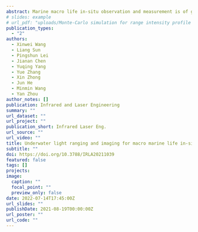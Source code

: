 ```yaml
---
abstract: Marine macro life in-situ observation and measurement is of great significance to research and evaluate marine ecological environment, marine biological resources and seabed mineral resources. Traditional underwater cameras for in-situ observation of marine macro life have problems with low-contrast target (LOST) caused by target radiation characteristics, water light scattering, and loss of distance information in 2D images. Light ranging and imaging (LiRAI) technique was proposed, which could take into account and surpass the traditional lidar and camera composite technical solution, using a single system to simultaneously obtain high-contrast 2D intensity images and high-resolution 3D images with mega-pixels, and pixels in 2D images correspond to voxels in 3D images one by one. “Fengyan” systems were established based on LiRAI for marine macro life in-situ observation and measurement. The optical sampling volume was adjustable, the range resolution was better than 1 cm, and the number of pixels was 1 360×1 024. Since 2018, four voyages of sea trials had been conducted in the South China Sea, and images of marine life and sea floor had been obtained successfully, and the maximum working depth of “Fengyan” was 3 291 m.
# slides: example
# url_pdf: "uploads/Monte-Carlo simulation for range intensity profile of underwater range gated imaging.pdf"
publication_types:
  - "2"
authors:
  - Xinwei Wang
  - Liang Sun
  - Pingshun Lei
  - Jianan Chen
  - Yuqing Yang
  - Yue Zhang
  - Xin Zhong
  - Jun He
  - Minmin Wang
  - Yan Zhou
author_notes: []
publication: Infrared and Laser Engineering
summary: ""
url_dataset: ""
url_project: ""
publication_short: Infrared Laser Eng.
url_source: ""
url_video: ""
title: Underwater light ranging and imaging for macro marine life in-situ observation and measurement
subtitle: ""
doi: https://doi.org/10.3788/IRLA20211039
featured: false
tags: []
projects:
image:
  caption: ""
  focal_point: ""
  preview_only: false
date: 2022-07-14T17:45:00Z
url_slides: ""
publishDate: 2021-08-19T00:00:00Z
url_poster: ""
url_code: ""
---
```

